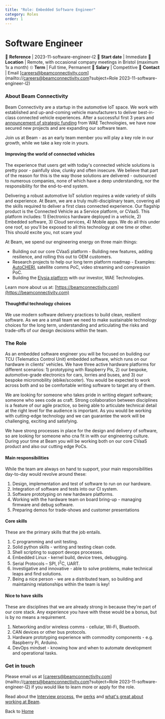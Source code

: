 ```yaml
---
title: "Role: Embedded Software Engineer"
category: Roles
order: 1
---
```


<h1>Software Engineer</h1>

📝 **Reference** | 2023-11-software-engineer-l2
📅 **Start date** | Immediate
📍 **Location** | Remote, with occasional company meetings in Bristol (maximum 1x a month)
⏲ **Term** | Full time, Permanent
👛 **Salary** | Competitive
📧 **Contact** | Email [careers@beamconnectivity.com](mailto://careers@beamconnectivity.com?subject=Role 2023-11-software-engineer-l2)


### About Beam Connectivity

Beam Connectivity are a startup in the automotive IoT space. We work with established and up-and-coming vehicle manufacturers to deliver best-in-class connected vehicle experiences. After a successful first 3 years and [announcement of strategic funding](https://www.automotiveworld.com/news-releases/wae-announces-a-strategic-equity-investment-in-beam-connectivity-limited-supporting-the-commercialisation-of-connected-vehicle-systems/) from WAE Technologies, we have now secured new projects and are expanding our software team. 

Join us at Beam - as an early team member you will play a key role in our growth, while we take a key role in yours.

#### Improving the world of connected vehicles

The experience that users get with today's connected vehicle solutions is pretty poor - painfully slow, clunky and often insecure. We believe that part of the reason for this is the way those solutions are delivered - outsourced to numerous companies, none of which have a deep understanding, nor the responsibility for the end-to-end system. 

Delivering a robust automotive IoT solution requires a wide variety of skills and experience. At Beam, we are a truly multi-disciplinary team, covering all the skills required to deliver a first class connected experience. Our flagship product is the Connected Vehicle as a Service platform, or CVaaS. This platform includes: 1) Electronics hardware deployed in a vehicle, 2) Embedded software, 3) Cloud services, 4) Mobile apps. We do all this under one roof, so you'll be exposed to all this technology at one time or other. This should excite you, not scare you!

At Beam, we spend our engineering energy on three main things: 
* Building out our core CVaaS platform - Building new features, adding resilience, and rolling this out to OEM customers.
* Research projects to help our long term platform roadmap - Examples: [AutoCHERI](https://autocheri.tech), satellite comms PoC, video streaming and compression PoC.
* Building the [Elysia platform](https://elysia.co/) with our investor, WAE Technologies.

Learn more about us at: [https://beamconnectivity.com](https://beamconnectivity.com)

#### Thoughtful technology choices

We use modern software delivery practices to build clean, resilient software. As we are a small team we need to make sustainable technology choices for the long term, understanding and articulating the risks and trade-offs of our design decisions within the team. 

### The Role

As an embedded software engineer you will be focused on building our TCU (Telematics Control Unit) embedded software, which runs on our hardware in clients' vehicles. We have three active hardware platforms for different scenarios: 1) prototyping with Raspberry Pis, 2) our bespoke, automotive-grade electronics for cars, lorries and buses, and 3) our bespoke micromobility (ebike/scooter). You would be expected to work across both and so be comfortable writing software to target any of them. 

We are looking for someone who takes pride in writing elegant software; someone who sees code as craft. Strong collaboration between disciplines is a feature of our agile practice, so being able to articulate technical detail at the right level for the audience is important. As you would be working with cutting-edge technology and we can guarantee the work will be challenging, exciting and satisfying.

We have strong processes in place for the design and delivery of software, so are looking for someone who cna fit in with our engineering culture. During your time at Beam you will be working both on our core CVaaS product and also our cutting edge PoCs.

#### Main responsibilities

While the team are always on hand to support, your main responsibilities day-to-day would revolve around these:

1. Design, implementation and test of software to run on our hardware.
1. Integration of software and tests into our CI system.
1. Software prototyping on new hardware platforms.
1. Working with the hardware team on board bring-up - managing firmware and debug software.
1. Preparing demos for trade-shows and customer presentations

#### Core skills

These are the primary skills that the job entails.

1. C programming and unit testing.
1. Solid python skills - writing and testing clean code.
1. Shell scripting to support devops processes.
1. Embedded Linux - kernel build, device trees, debugging.
1. Serial Protocols – SPI, I<sup>2</sup>C, UART.
1. Investigative and innovative - able to solve problems, make technical leaps and find solutions.
1. Being a nice person - we are a distributed team, so building and maintaining relationships within the team is key!

#### Nice to have skills

These are disciplines that we are already strong in because they're part of our core stack. Any experience you have with these would be a bonus, but is by no means a requirement.

1. Networking and/or wireless comms - cellular, Wi-Fi, Bluetooth.
1. CAN devices or other bus protocols.
1. Hardware prototyping experience with commodity components - e.g. Raspberry Pi, Arduino.
1. DevOps mindset - knowing how and when to automate development and operational tasks.


### Get in touch

Please email us at [careers@beamconnectivity.com](mailto://careers@beamconnectivity.com?subject=Role 2023-11-software-engineer-l2) if you would like to learn more or apply for the role.

Read about the [Interview process](/#interview-process), the [perks](/#beam-team-perks) and [what's great about working at Beam](/#life-at-beam).

Back to [Home](/)